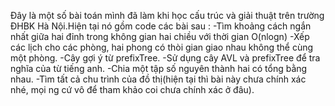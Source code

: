 Đây là một số bài toán mình đã làm khi học cấu trúc và giải thuật trên trường ĐHBK Hà Nội.Hiện tại nó gồm code các bài sau :
  -Tìm khoảng cách ngắn nhất giữa hai đỉnh trong không gian hai chiều với thời gian O(nlogn)
  -Xếp các lịch cho các phòng, hai phong có thòi gian giao nhau không thể cùng một phòng.
  -Cây gợi ý từ prefixTree.
  -Sử dụng cây AVL và prefixTree để tra nghĩa của từ tiếng anh.
  -Chia một tập số nguyên thành hai có tổng bằng nhau.
  -Tìm tất cả chu trình của đồ thị(hiện tại thì bài này chưa chính xác nhé, mọi ng cứ vô để tham khảo coi chưa chính xác ở đâu).
